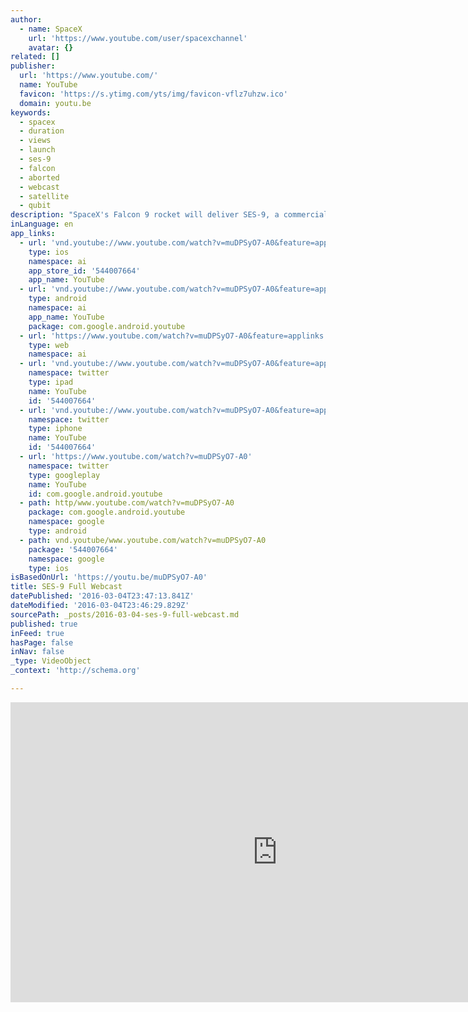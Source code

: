 ```yaml
---
author:
  - name: SpaceX
    url: 'https://www.youtube.com/user/spacexchannel'
    avatar: {}
related: []
publisher:
  url: 'https://www.youtube.com/'
  name: YouTube
  favicon: 'https://s.ytimg.com/yts/img/favicon-vflz7uhzw.ico'
  domain: youtu.be
keywords:
  - spacex
  - duration
  - views
  - launch
  - ses-9
  - falcon
  - aborted
  - webcast
  - satellite
  - qubit
description: "SpaceX's Falcon 9 rocket will deliver SES-9, a commercial communications satellite for SES, to a Geostationary Transfer Orbit (GTO). SES is a world-leading satellite operator that provides satellite-enabled communications services to broadcasters, Internet service providers, mobile and fixed network operators, and business and governmental organizations worldwide using its fleet of more than 50 geostationary satellites."
inLanguage: en
app_links:
  - url: 'vnd.youtube://www.youtube.com/watch?v=muDPSyO7-A0&feature=applinks'
    type: ios
    namespace: ai
    app_store_id: '544007664'
    app_name: YouTube
  - url: 'vnd.youtube://www.youtube.com/watch?v=muDPSyO7-A0&feature=applinks'
    type: android
    namespace: ai
    app_name: YouTube
    package: com.google.android.youtube
  - url: 'https://www.youtube.com/watch?v=muDPSyO7-A0&feature=applinks'
    type: web
    namespace: ai
  - url: 'vnd.youtube://www.youtube.com/watch?v=muDPSyO7-A0&feature=applinks'
    namespace: twitter
    type: ipad
    name: YouTube
    id: '544007664'
  - url: 'vnd.youtube://www.youtube.com/watch?v=muDPSyO7-A0&feature=applinks'
    namespace: twitter
    type: iphone
    name: YouTube
    id: '544007664'
  - url: 'https://www.youtube.com/watch?v=muDPSyO7-A0'
    namespace: twitter
    type: googleplay
    name: YouTube
    id: com.google.android.youtube
  - path: http/www.youtube.com/watch?v=muDPSyO7-A0
    package: com.google.android.youtube
    namespace: google
    type: android
  - path: vnd.youtube/www.youtube.com/watch?v=muDPSyO7-A0
    package: '544007664'
    namespace: google
    type: ios
isBasedOnUrl: 'https://youtu.be/muDPSyO7-A0'
title: SES-9 Full Webcast
datePublished: '2016-03-04T23:47:13.841Z'
dateModified: '2016-03-04T23:46:29.829Z'
sourcePath: _posts/2016-03-04-ses-9-full-webcast.md
published: true
inFeed: true
hasPage: false
inNav: false
_type: VideoObject
_context: 'http://schema.org'

---
```

<iframe src="https://cdn.embedly.com/widgets/media.html?src=https%3A%2F%2Fwww.youtube.com%2Fembed%2FmuDPSyO7-A0%3Ffeature%3Doembed&amp;url=https%3A%2F%2Fwww.youtube.com%2Fwatch%3Fv%3DmuDPSyO7-A0%26feature%3Dyoutu.be&amp;image=https%3A%2F%2Fi.ytimg.com%2Fvi%2FmuDPSyO7-A0%2Fhqdefault.jpg&amp;key=b7d04c9b404c499eba89ee7072e1c4f7&amp;type=text%2Fhtml&amp;schema=youtube" width="854" height="480" scrolling="no" frameborder="0" allowfullscreen="allowfullscreen" style=""></iframe>